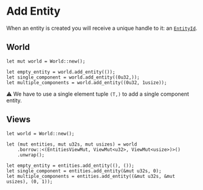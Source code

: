 # Add Entity

When an entity is created you will receive a unique handle to it: an [`EntityId`](https://docs.rs/shipyard/0.5.0/shipyard/struct.EntityId.html).

## World

```rust, noplaypen
let mut world = World::new();

let empty_entity = world.add_entity(());
let single_component = world.add_entity((0u32,));
let multiple_components = world.add_entity((0u32, 1usize));
```

⚠️ We have to use a single element tuple `(T,)` to add a single component entity.

## Views

```rust, noplaypen
let world = World::new();

let (mut entities, mut u32s, mut usizes) = world
    .borrow::<(EntitiesViewMut, ViewMut<u32>, ViewMut<usize>)>()
    .unwrap();

let empty_entity = entities.add_entity((), ());
let single_component = entities.add_entity(&mut u32s, 0);
let multiple_components = entities.add_entity((&mut u32s, &mut usizes), (0, 1));
```
